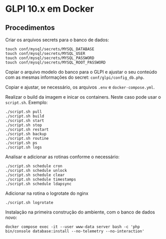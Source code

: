 # GLPI 10.x em Docker

## Procedimentos

Criar os arquivos secrets para o banco de dados:
```
touch conf/mysql/secrets/MYSQL_DATABASE
touch conf/mysql/secrets/MYSQL_USER
touch conf/mysql/secrets/MYSQL_PASSWORD
touch conf/mysql/secrets/MYSQL_ROOT_PASSWORD
```

Copiar o arquivo modelo do banco para o GLPI e ajustar o seu conteúdo com as mesmas informações do secret: `conf/glpi/config_db.php`.

Copiar e ajustar, se necessário, os arquivos `.env` e `docker-compose.yml`.

Realizar o build da imagem e inicar os containers. Neste caso pode usar o `script.sh`. Exemplo:
```
./script.sh pull
./script.sh build
./script.sh start
./script.sh stop
./script.sh restart
./script.sh backup
./script.sh routine
./script.sh ps
./script.sh logs
```

Analisar e adicionar as rotinas conforme o necessário:
```
./script.sh schedule cron
./script.sh schedule unlock
./script.sh schedule clear
./script.sh schedule timestamps
./script.sh schedule ldapsync
```

Adicionar na rotina o logrotate do nginx
```
./script.sh logrotate
```

Instalação na primeira construção do ambiente, com o banco de dados novo:
```
docker compose exec -it --user www-data server bash -c 'php bin/console database:install --no-telemetry --no-interaction'
```